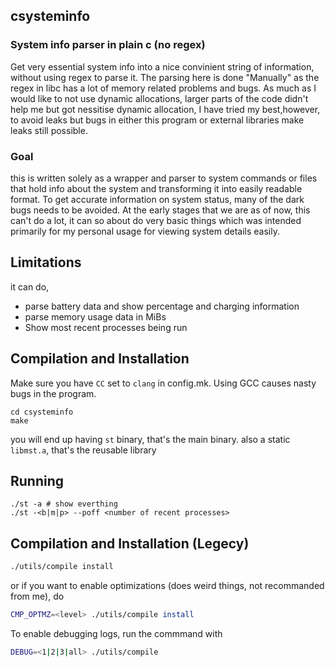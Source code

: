 csysteminfo
-----------
### System info parser in plain c (no regex)

Get very essential system info into a nice convinient string of information, without using regex to parse it. The parsing here is done "Manually" as the regex in libc has a lot of memory related problems and bugs. As much as I would like to not use dynamic allocations, larger parts of the code didn't help me but got nessitise dynamic allocation, I have tried my best,however, to avoid leaks but bugs in either this program or external libraries make leaks still possible.

### Goal 

this is written solely as a wrapper and parser to system commands or files that hold info about the system and transforming it into easily readable format. To get accurate information on system status, many of the dark bugs needs to be avoided. At the early stages that we are as of now, this can't do a lot, it can so about do very basic things which was intended primarily for my personal usage for viewing system details easily.

## Limitations
it can do,
* parse battery data and show percentage and charging information
* parse memory usage data in MiBs 
* Show most recent processes being run

## Compilation and Installation 
Make sure you have `CC` set to `clang` in config.mk. Using GCC causes nasty bugs in the program. 
```
cd csysteminfo
make
```
you will end up having `st` binary, that's the main binary. also a static `libmst.a`, that's the reusable library

## Running
```
./st -a # show everthing
./st -<b|m|p> --poff <number of recent processes>
```
## Compilation and Installation (Legecy)
```bash
./utils/compile install
```
or if you want to enable optimizations (does weird things, not recommanded from me), do 
```bash
CMP_OPTMZ=<level> ./utils/compile install
```
To enable debugging logs, run the commmand with 
```bash
DEBUG=<1|2|3|all> ./utils/compile 
```

